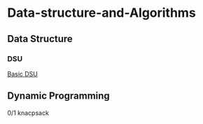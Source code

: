 # Data-structure-and-Algorithms

## Data Structure
### DSU

[Basic DSU](https://github.com/A-R-Rony/Data-structure/blob/main/DSU%20-%20basic)

## Dynamic Programming
0/1 knacpsack 

